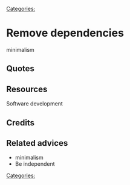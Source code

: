 [Categories:](../Categories/index.md)
# Remove dependencies

minimalism

## Quotes

## Resources
Software development
## Credits

## Related advices

- minimalism
- Be independent

[Categories:](../Categories/index.md)